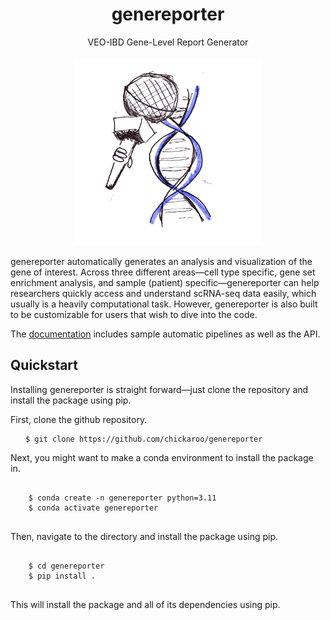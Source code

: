 <h1 align="center">genereporter</h1>
<p align="center">
  VEO-IBD Gene-Level Report Generator
  <br>
  <br>
  <img src="data2/geneformer_logo.jpeg" alt="Demo image" width="300" height="300">
</p>

<!-- start elevator-pitch -->

genereporter automatically generates an analysis and visualization of the gene of interest. Across three different areas&mdash;cell type specific, gene set enrichment analysis, and sample (patient) specific&mdash;genereporter can help researchers quickly access and understand scRNA-seq data easily, which usually is a heavily computational task. However, genereporter is also built to be customizable for users that wish to dive into the code. 

The <a href="https://genereporter.readthedocs.io/en/latest/index.html">documentation</a> includes sample automatic pipelines as well as the API. 


<!-- end elevator-pitch -->

## Quickstart

<!-- start quickstart -->

Installing genereporter is straight forward&mdash;just clone the repository and install the package using pip. 

First, clone the github repository.
<pre>
  <code> $ git clone https://github.com/chickaroo/genereporter </code>
</pre>

Next, you might want to make a conda environment to install the package in.

<pre>
  <code> 
    $ conda create -n genereporter python=3.11
    $ conda activate genereporter
  </code>
</pre>

Then, navigate to the directory and install the package using pip.

<pre>
  <code>
    $ cd genereporter
    $ pip install .
  </code>
</pre>

This will install the package and all of its dependencies using pip.

<!-- end quickstart -->

